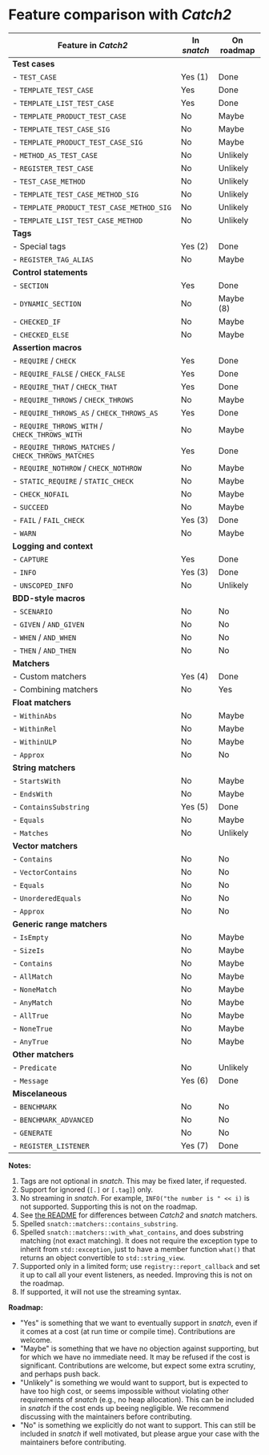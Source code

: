 # Feature comparison with _Catch2_

| Feature in _Catch2_                                 | In _snatch_   | On roadmap   |
| ----------------------------------------------------| ------------- | ------------ |
| **Test cases**                                      |               |              |
| - `TEST_CASE`                                       | Yes (1)       | Done         |
| - `TEMPLATE_TEST_CASE`                              | Yes           | Done         |
| - `TEMPLATE_LIST_TEST_CASE`                         | Yes           | Done         |
| - `TEMPLATE_PRODUCT_TEST_CASE`                      | No            | Maybe        |
| - `TEMPLATE_TEST_CASE_SIG`                          | No            | Maybe        |
| - `TEMPLATE_PRODUCT_TEST_CASE_SIG`                  | No            | Maybe        |
| - `METHOD_AS_TEST_CASE`                             | No            | Unlikely     |
| - `REGISTER_TEST_CASE`                              | No            | Unlikely     |
| - `TEST_CASE_METHOD`                                | No            | Unlikely     |
| - `TEMPLATE_TEST_CASE_METHOD_SIG`                   | No            | Unlikely     |
| - `TEMPLATE_PRODUCT_TEST_CASE_METHOD_SIG`           | No            | Unlikely     |
| - `TEMPLATE_LIST_TEST_CASE_METHOD`                  | No            | Unlikely     |
| **Tags**                                            |               |              |
| - Special tags                                      | Yes (2)       | Done         |
| - `REGISTER_TAG_ALIAS`                              | No            | Maybe        |
| **Control statements**                              |               |              |
| - `SECTION`                                         | Yes           | Done         |
| - `DYNAMIC_SECTION`                                 | No            | Maybe (8)    |
| - `CHECKED_IF`                                      | No            | Maybe        |
| - `CHECKED_ELSE`                                    | No            | Maybe        |
| **Assertion macros**                                |               |              |
| - `REQUIRE` / `CHECK`                               | Yes           | Done         |
| - `REQUIRE_FALSE` / `CHECK_FALSE`                   | Yes           | Done         |
| - `REQUIRE_THAT` / `CHECK_THAT`                     | Yes           | Done         |
| - `REQUIRE_THROWS` / `CHECK_THROWS`                 | No            | Maybe        |
| - `REQUIRE_THROWS_AS` / `CHECK_THROWS_AS`           | Yes           | Done         |
| - `REQUIRE_THROWS_WITH` / `CHECK_THROWS_WITH`       | No            | Maybe        |
| - `REQUIRE_THROWS_MATCHES` / `CHECK_THROWS_MATCHES` | Yes           | Done         |
| - `REQUIRE_NOTHROW` / `CHECK_NOTHROW`               | No            | Maybe        |
| - `STATIC_REQUIRE` / `STATIC_CHECK`                 | No            | Maybe        |
| - `CHECK_NOFAIL`                                    | No            | Maybe        |
| - `SUCCEED`                                         | No            | Maybe        |
| - `FAIL` / `FAIL_CHECK`                             | Yes (3)       | Done         |
| - `WARN`                                            | No            | Maybe        |
| **Logging and context**                             |               |              |
| - `CAPTURE`                                         | Yes           | Done         |
| - `INFO`                                            | Yes (3)       | Done         |
| - `UNSCOPED_INFO`                                   | No            | Unlikely     |
| **BDD-style macros**                                |               |              |
| - `SCENARIO`                                        | No            | No           |
| - `GIVEN` / `AND_GIVEN`                             | No            | No           |
| - `WHEN` / `AND_WHEN`                               | No            | No           |
| - `THEN` / `AND_THEN`                               | No            | No           |
| **Matchers**                                        |               |              |
| - Custom matchers                                   | Yes (4)       | Done         |
| - Combining matchers                                | No            | Yes          |
| **Float matchers**                                  |               |              |
| - `WithinAbs`                                       | No            | Maybe        |
| - `WithinRel`                                       | No            | Maybe        |
| - `WithinULP`                                       | No            | Maybe        |
| - `Approx`                                          | No            | No           |
| **String matchers**                                 |               |              |
| - `StartsWith`                                      | No            | Maybe        |
| - `EndsWith`                                        | No            | Maybe        |
| - `ContainsSubstring`                               | Yes (5)       | Done         |
| - `Equals`                                          | No            | Maybe        |
| - `Matches`                                         | No            | Unlikely     |
| **Vector matchers**                                 |               |              |
| - `Contains`                                        | No            | No           |
| - `VectorContains`                                  | No            | No           |
| - `Equals`                                          | No            | No           |
| - `UnorderedEquals`                                 | No            | No           |
| - `Approx`                                          | No            | No           |
| **Generic range matchers**                          |               |              |
| - `IsEmpty`                                         | No            | Maybe        |
| - `SizeIs`                                          | No            | Maybe        |
| - `Contains`                                        | No            | Maybe        |
| - `AllMatch`                                        | No            | Maybe        |
| - `NoneMatch`                                       | No            | Maybe        |
| - `AnyMatch`                                        | No            | Maybe        |
| - `AllTrue`                                         | No            | Maybe        |
| - `NoneTrue`                                        | No            | Maybe        |
| - `AnyTrue`                                         | No            | Maybe        |
| **Other matchers**                                  |               |              |
| - `Predicate`                                       | No            | Unlikely     |
| - `Message`                                         | Yes (6)       | Done         |
| **Miscelaneous**                                    |               |              |
| - `BENCHMARK`                                       | No            | No           |
| - `BENCHMARK_ADVANCED`                              | No            | No           |
| - `GENERATE`                                        | No            | No           |
| - `REGISTER_LISTENER`                               | Yes (7)       | Done         |

**Notes:**
 1. Tags are not optional in _snatch_. This may be fixed later, if requested.
 2. Support for ignored (`[.]` or `[.tag]`) only.
 3. No streaming in _snatch_. For example, `INFO("the number is " << i)` is not supported. Supporting this is not on the roadmap.
 4. See [the README](README.md#matchers) for differences between _Catch2_ and _snatch_ matchers.
 5. Spelled `snatch::matchers::contains_substring`.
 6. Spelled `snatch::matchers::with_what_contains`, and does substring matching (not exact matching). It does not require the exception type to inherit from `std::exception`, just to have a member function `what()` that returns an object convertible to `std::string_view`.
 7. Supported only in a limited form; use `registry::report_callback` and set it up to call all your event listeners, as needed. Improving this is not on the roadmap.
 8. If supported, it will not use the streaming syntax.

**Roadmap:**
 - "Yes" is something that we want to eventually support in _snatch_, even if it comes at a cost (at run time or compile time). Contributions are welcome.
 - "Maybe" is something that we have no objection against supporting, but for which we have no immediate need. It may be refused if the cost is significant. Contributions are welcome, but expect some extra scrutiny, and perhaps push back.
 - "Unlikely" is something we would want to support, but is expected to have too high cost, or seems impossible without violating other requirements of _snatch_ (e.g., no heap allocation). This can be included in _snatch_ if the cost ends up beeing negligible. We recommend discussing with the maintainers before contributing.
 - "No" is something we explicitly do not want to support. This can still be included in _snatch_ if well motivated, but please argue your case with the maintainers before contributing.
